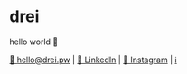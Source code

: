 # drei
hello world 👋

<a href="mailto://hello@drei.pw">📧 hello@drei.pw</a> | <a href="https://linkedin.com/company/drei">🔗 LinkedIn</a> | <a href="https://instagram.com/drei.pw">🔗 Instagram</a> | <a href="https://rmtgruppe.com/rechtliches">ℹ</a>

